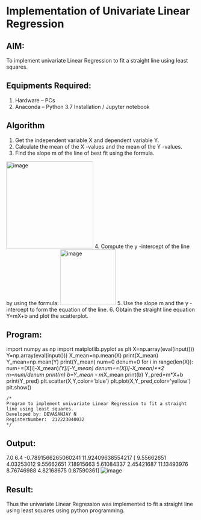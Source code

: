 # Implementation of Univariate Linear Regression
## AIM:
To implement univariate Linear Regression to fit a straight line using least squares.

## Equipments Required:
1. Hardware – PCs
2. Anaconda – Python 3.7 Installation / Jupyter notebook

## Algorithm
1. Get the independent variable X and dependent variable Y.
2. Calculate the mean of the X -values and the mean of the Y -values.
3. Find the slope m of the line of best fit using the formula. 
<img width="231" alt="image" src="https://user-images.githubusercontent.com/93026020/192078527-b3b5ee3e-992f-46c4-865b-3b7ce4ac54ad.png">
4. Compute the y -intercept of the line by using the formula:
<img width="148" alt="image" src="https://user-images.githubusercontent.com/93026020/192078545-79d70b90-7e9d-4b85-9f8b-9d7548a4c5a4.png">
5. Use the slope m and the y -intercept to form the equation of the line.
6. Obtain the straight line equation Y=mX+b and plot the scatterplot.

## Program:

import numpy as np
import matplotlib.pyplot as plt
X=np.array(eval(input()))
Y=np.array(eval(input()))
X_mean=np.mean(X)
print(X_mean)
Y_mean=np.mean(Y)
print(Y_mean)
num=0
denum=0
for i in range(len(X)):
  num+=(X[i]-X_mean)*(Y[i]-Y_mean)
  denum+=(X[i]-X_mean)**2
m=num/denum
print(m)
b=Y_mean - m*X_mean
print(b)
Y_pred=m*X+b
print(Y_pred)
plt.scatter(X,Y,color='blue')
plt.plot(X,Y_pred,color='yellow') 
plt.show()


```
/*
Program to implement univariate Linear Regression to fit a straight line using least squares.
Developed by: DEVASANJAY N
RegisterNumber:  212223040032
*/
```

## Output:
7.0
6.4
-0.7891566265060241
11.92409638554217
[ 9.55662651  4.03253012  9.55662651  7.18915663  5.61084337  2.45421687
 11.13493976  8.76746988  4.82168675  0.87590361]
 ![image](https://github.com/DEVASANJAY002/Find-the-best-fit-line-using-Least-Squares-Method/assets/152069249/73a328db-e6c3-4ef7-99a4-ed88423adb01)



## Result:
Thus the univariate Linear Regression was implemented to fit a straight line using least squares using python programming.
